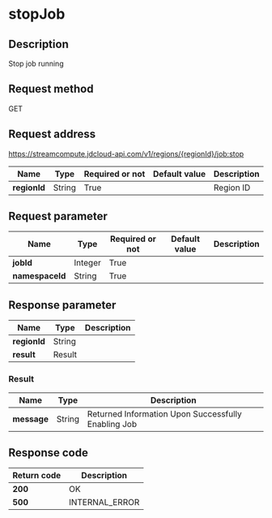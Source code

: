 # stopJob


## Description
Stop job running

## Request method
GET

## Request address
https://streamcompute.jdcloud-api.com/v1/regions/{regionId}/job:stop

|Name|Type|Required or not|Default value|Description|
|---|---|---|---|---|
|**regionId**|String|True| |Region ID|

## Request parameter
|Name|Type|Required or not|Default value|Description|
|---|---|---|---|---|
|**jobId**|Integer|True| | |
|**namespaceId**|String|True| | |


## Response parameter
|Name|Type|Description|
|---|---|---|
|**regionId**|String| |
|**result**|Result| |


### Result
|Name|Type|Description|
|---|---|---|
|**message**|String|Returned Information Upon Successfully Enabling Job|

## Response code
|Return code|Description|
|---|---|
|**200**|OK|
|**500**|INTERNAL_ERROR      |
